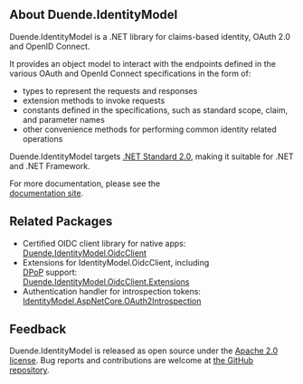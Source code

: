 ## About Duende.IdentityModel

Duende.IdentityModel is a .NET library for claims-based identity, OAuth 2.0 and OpenID
Connect. 

It provides an object model to interact with the endpoints defined in the various OAuth
and OpenId Connect specifications in the form of:
- types to represent the requests and responses
- extension methods to invoke requests
- constants defined in the specifications, such as standard scope, claim, and parameter
  names
- other convenience methods for performing common identity related operations

Duende.IdentityModel targets [.NET Standard 2.0](https://learn.microsoft.com/en-us/dotnet/standard/net-standard?tabs=net-standard-2-0),
making it suitable for .NET and .NET Framework.

For more documentation, please see the  
[documentation site](https://docs.duendesoftware.com/foss).

## Related Packages

- Certified OIDC client library for native apps:  
  [Duende.IdentityModel.OidcClient](https://www.nuget.org/packages/Duende.IdentityModel.OidcClient)
- Extensions for IdentityModel.OidcClient, including  
  [DPoP](https://datatracker.ietf.org/doc/html/rfc9449) support:  
  [Duende.IdentityModel.OidcClient.Extensions](https://www.nuget.org/packages/Duende.IdentityModel.OidcClient.Extensions)
- Authentication handler for introspection tokens: 
  [IdentityModel.AspNetCore.OAuth2Introspection](https://www.nuget.org/packages/Duende.IdentityModel.AspNetCore.OAuth2Introspection)

## Feedback
Duende.IdentityModel is released as open source under the 
[Apache 2.0 license](https://github.com/duendesoftware/foss/blob/main/LICENSE). 
Bug reports and contributions are welcome at 
[the GitHub repository](https://github.com/duendesoftware/foss).
